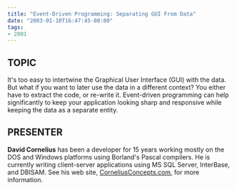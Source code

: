 ```yaml
---
title: "Event-Driven Programming: Separating GUI From Data"
date: "2003-01-10T16:47:45-08:00"
tags:
- 2001
---
```

## TOPIC ##

It's too easy to intertwine the Graphical User Interface (GUI) with the data.  But what if you want to later use the data in a different context?  You either have to extract the code, or re-write it. Event-driven programming can help significantly to keep your application looking sharp and responsive while keeping the data as a separate entity.

## PRESENTER ##

**David Cornelius** has been a developer for 15 years working mostly on the DOS and Windows platforms using Borland's Pascal compilers. He is currently writing client-server applications using MS SQL Server, InterBase, and DBISAM.  See his web site, [CorneliusConcepts.com](http://CorneliusConcepts.com), for more information.
